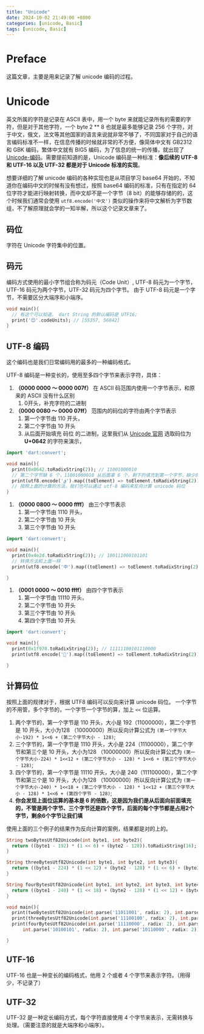 ```yaml
---
title: "Unicode"
date: 2024-10-02 21:49:00 +0800
categories: [unicode, Basic]
tags: [unicode, Basic]
---
```

# Preface
这篇文章，主要是用来记录了解 unicode 编码的过程。
# Unicode
英文所属的字符是记录在 ASCII 表中，用一个 byte 来就能记录所有的需要的字符，但是对于其他字符，一个 byte  2 ** 8 也就是最多能够记录 256 个字符，对于中文，俄文，法文等其他国家的语言来说就非常不够了，不同国家对于自己的语言编码标准不一样，在信息传播的时候就非常的不方便，像简体中文有 GB2312 和 GBK 编码，繁体中文就有 BIG5 编码，为了信息的统一的传播，就出现了 [Unicode-编码](https://zh.wikipedia.org/wiki/Unicode)。需要提前知道的是，Unicode 编码是一种标准：**像后续的 UTF-8 和 UTF-16 以及 UTF-32 都是对于 Unicode 标准的实现**。


想要详细的了解 unicode 编码的各种实现也是从项目学习 base64 开始的，不知道你在编码中文的时候有没有想过，按照 base64 编码的标准，只有在指定的 64 位字符才能进行映射转换，而中文却不是一个字节（8 bit）的能够存储的的，这个时候我们通常会使用 `utf8.encode('中文')` 类似的操作来将中文解析为字节数组，不了解原理就会学的一知半解，所以这个记录文章来了。

## 码位
字符在 Unicode 字符集中的位置。

## 码元
编码方式使用的最小字节组合称为码元（Code Unit）, UTF-8 码元为一个字节，UTF-16 码元为两个字节，UTF-32 码元为四个字节。
由于 UTF-8 码元是一个字节，不需要区分大端序和小端序。

```dart
void main(){
  // 有这个可以知道， dart String 的默认编码是 UTF16;
  print('😊'.codeUnits); // [55357, 56842]
}
```


## UTF-8 编码
这个编码也是我们日常编码用的最多的一种编码格式。


UTF-8 编码是一种变长的，使用至多四个字节来表示字符，具体：

1. **（0000 0000  ～ 0000 007f）** 在 ASCII 码范围内使用一个字节表示，和原来的 ASCII 没有什么区别 
   1. 0开头，补充字符的二进制
2. **（0000 0080  ～ 0000 07ff）** 范围内的码位的字符由两个字节表示
   1. 第一个字节由 110 开头，
   2. 第二个字节由 10 开头
   3. 从后面开始填充 码位 的二进制，这里我们从 [Unicode 官网](https://home.unicode.org/) 选取码位为 **U+0642** 的字符来演示，


```dart
import 'dart:convert';

void main(){
  print(0x0642.toRadixString(2)); // 11001000010
  // 第二个字节缺 6 个，11001000010 从后面拿 6 个，剩下的填充到第一个字节，缺少的为0，
  print(utf8.encode('ق').map((toElement) => toElement.toRadixString(2))); // (11011001, 10000010)
  // 按照上面的计算的方法，我们也可以通过 utf-8 编码来反向计算 unicode 码位
}
```
1. **（0000 0800  ～ 0000 ffff）** 由三个字节表示
   1. 第一个字节由 1110 开头，
   2. 第二个字节由 10 开头
   3. 第三个字节由 10 开头


```dart
import 'dart:convert';

void main(){
  print(0x4e2d.toRadixString(2)); // 100111000101101
  // 转换方法和上面一样
  print(utf8.encode('中').map((toElement) => toElement.toRadixString(2))); // (11100100, 10111000, 10101101)

}

```


1. **（0001 0000  ～ 0010 ffff）** 由四个字节表示
   1. 第一个字节由 11110 开头，
   2. 第二个字节由 10 开头
   3. 第三个字节由 10 开头
   4. 第四个字节由 10 开头


```dart
import 'dart:convert';

void main(){
  print(0x1f970.toRadixString(2)); // 11111100101110000
  print(utf8.encode('🥰').map((toElement) => toElement.toRadixString(2))); // (11110000, 10011111, 10100101, 10110000)

}
```

## 计算码位
按照上面的规律对于，根据 UTF8 编码可以反向来计算 unicode 码位。
一个字节的不用管，多个字节的，一个字节一个字节的算，加上 `<<` 位运算。

1. 两个字节的，第一个字节是 110 开头，大小是 192（11000000），第二个字节是 10 开头，大小为128 （10000000）所以反向计算公式为 `(第一个字节大小-192) * 1<<6 + (第二个字节大小 - 128)`;
2. 三个字节的，第一个字节是 1110 开头，大小是 224（11100000），第二个字节和第三个是 10 开头，大小为128 （10000000）所以反向计算公式为 `(第一个字节大小-224) * 1<<12 + (第二个字节大小 - 128) * 1<<6 + (第三个字节大小 - 128)`;
3. 四个字节的，第一个字节是 11110 开头，大小是 240（111100000），第二个字节和第三个是 10 开头，大小为128 （10000000）所以反向计算公式为 `(第一个字节大小-240) * 1<<18 + (第二个字节大小 - 128) * 1<<12 + (第三个字节大小 - 128) * 1<<6 + (第四个字节 - 128)`;
4. **你会发现上面位运算的基本是 6 的倍数，这是因为我们是从后面向前面填充的，不管是两个字节、三个字节还是四个字节，后面的每个字节都是占用2个字节，剩余6个字节让我们填**

使用上面的三个例子的结果作为反向计算的案例，结果都是对的上的。
```dart
String twoBytesUtf82Unicode(int byte1, int byte2){
  return ((byte1 - 192) * (1 << 6) + (byte2 - 128)).toRadixString(16);
}

String threeBytesUtf82Unicode(int byte1, int byte2, int byte3){
  return ((byte1 - 224) * (1 << 12) + (byte2 - 128) * (1 << 6) + (byte3 - 128)).toRadixString(16);
}

String fourBytesUtf82Unicode(int byte1, int byte2, int byte3, int byte4){
  return ((byte1 - 240) * (1 << 18) + (byte2 - 128) * (1 << 12) + (byte3 - 128) * (1 << 6) + (byte4 - 128)).toRadixString(16);
}

void main(){
  print(twoBytesUtf82Unicode(int.parse('11011001', radix: 2), int.parse('10000010', radix: 2))); // 642
  print(threeBytesUtf82Unicode(int.parse('11100100', radix: 2), int.parse('10111000', radix: 2), int.parse('10101101', radix: 2))); // 4e2d
  print(fourBytesUtf82Unicode(int.parse('11110000', radix: 2), int.parse('10011111', radix: 2),
      int.parse('10100101', radix: 2), int.parse('10110000', radix: 2))); // 1f970

}
```


## UTF-16 
UTF-16 也是一种变长的编码格式，他用 2 个或者 4 个字节来表示字符。（用得少，不记录了）

## UTF-32
UTF-32 是一种定长编码方式，每个字符直接使用 4 个字节来表示，无需转换与处理。（需要注意的就是大端序和小端序）。

